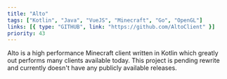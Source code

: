 ```yaml
---
title: "Alto"
tags: ["Kotlin", "Java", "VueJS", "Minecraft", "Go", "OpenGL"]
links: [{ type: "GITHUB", link: "https://github.com/AltoClient" }]
priority: 43
---
```


Alto is a high performance Minecraft client written in Kotlin which greatly out performs many clients available today. This project is pending rewrite and currently doesn't have any publicly available releases.
